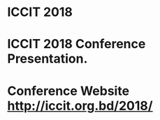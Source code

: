 # ICCIT 2018

ICCIT 2018 Conference Presentation.
=====

Conference Website http://iccit.org.bd/2018/
=====